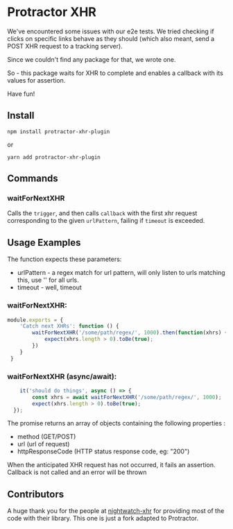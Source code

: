 # Protractor XHR

We've encountered some issues with our e2e tests.
We tried checking if clicks on specific links behave as they should (which also meant, send a POST XHR request to a tracking server).

Since we couldn't find any package for that, we wrote one.

So - this package waits for XHR to complete and enables a callback with its values for assertion.

Have fun!

Install
---
```shell
npm install protractor-xhr-plugin
```

or 

```shell
yarn add protractor-xhr-plugin
```

## Commands 

### waitForNextXHR
Calls the `trigger`, and then calls `callback` with the first xhr request corresponding to the given `urlPattern`, failing if `timeout` is exceeded.  

## Usage Examples
The function expects these parameters:
* urlPattern - a regex match for url pattern, will only listen to urls matching this, use '' for all urls.
* timeout - well, timeout

### waitForNextXHR:
```javascript
module.exports = {
    'Catch next XHRs': function () {
        waitForNextXHR('/some/path/regex/', 1000).then(function(xhrs) {
            expect(xhrs.length > 0).toBe(true);
        })
    }
 }
```

### waitForNextXHR (async/await):
```javascript
	it('should do things', async () => {
   		const xhrs = await waitForNextXHR('/some/path/regex/', 1000);
        expect(xhrs.length > 0).toBe(true);
  });
```

The promise returns an array of objects containing the following properties :
* method (GET/POST)
* url (url of request)
* httpResponseCode (HTTP status response code, eg: "200")

When the anticipated XHR request has not occurred, it fails an assertion. Callback is not called and an error will be thrown

## Contributors

A huge thank you for the people at [nightwatch-xhr](https://github.com/cortexmg/nightwatch-xhr) for providing
most of the code with their library. This one is just a fork adapted to Protractor.
